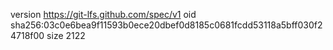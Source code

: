 version https://git-lfs.github.com/spec/v1
oid sha256:03c0e6bea9f11593b0ece20dbef0d8185c0681fcdd53118a5bff030f24718f00
size 2122
